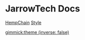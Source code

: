 # JarrowTech Docs

[HempChain](hempchaindocs.md)
[Style](style.md)

<!-- set a default theme -->
[gimmick:theme (inverse: false)](cosmo)
